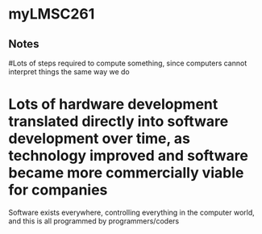 # myLMSC261
## Notes
#Lots of steps required to compute something, since computers cannot interpret things the same way we do
# Lots of hardware development translated directly into software development over time, as technology improved and software became more commercially viable for companies
Software exists everywhere, controlling everything in the computer world, and this is all programmed by programmers/coders
